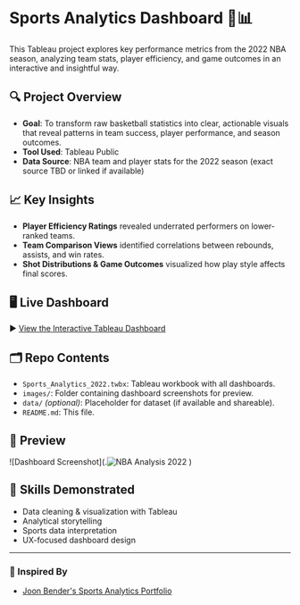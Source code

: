 
# Sports Analytics Dashboard 🏀📊

This Tableau project explores key performance metrics from the 2022 NBA season, analyzing team stats, player efficiency, and game outcomes in an interactive and insightful way.

## 🔍 Project Overview

- **Goal**: To transform raw basketball statistics into clear, actionable visuals that reveal patterns in team success, player performance, and season outcomes.
- **Tool Used**: Tableau Public
- **Data Source**: NBA team and player stats for the 2022 season (exact source TBD or linked if available)

## 📈 Key Insights

- **Player Efficiency Ratings** revealed underrated performers on lower-ranked teams.
- **Team Comparison Views** identified correlations between rebounds, assists, and win rates.
- **Shot Distributions & Game Outcomes** visualized how play style affects final scores.

## 🖥️ Live Dashboard

▶️ [View the Interactive Tableau Dashboard](https://public.tableau.com/shared/FGKGY4JYX)

## 🗂️ Repo Contents

- `Sports_Analytics_2022.twbx`: Tableau workbook with all dashboards.
- `images/`: Folder containing dashboard screenshots for preview.
- `data/` *(optional)*: Placeholder for dataset (if available and shareable).
- `README.md`: This file.



## 📸 Preview

![Dashboard Screenshot](.![NBA Analysis 2022](https://github.com/user-attachments/assets/6a086148-d255-48c7-bca5-c62256ee6b4a)
)

## 🧰 Skills Demonstrated

- Data cleaning & visualization with Tableau
- Analytical storytelling
- Sports data interpretation
- UX-focused dashboard design

---

### 🔗 Inspired By

- [Joon Bender's Sports Analytics Portfolio](https://joonbender.carrd.co/#sports)
